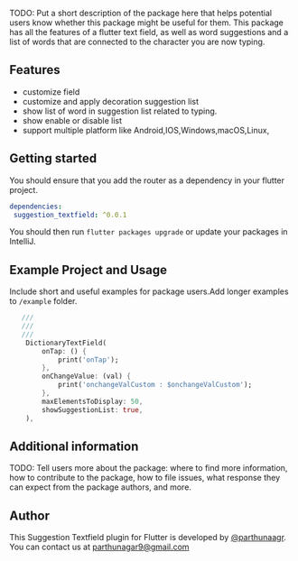 <!-- 
This README describes the package. If you publish this package to pub.dev,
this README's contents appear on the landing page for your package.

For information about how to write a good package README, see the guide for
[writing package pages](https://dart.dev/guides/libraries/writing-package-pages). 

For general information about developing packages, see the Dart guide for
[creating packages](https://dart.dev/guides/libraries/create-library-packages)
and the Flutter guide for
[developing packages and plugins](https://flutter.dev/developing-packages). 
-->

TODO: Put a short description of the package here that helps potential users
know whether this package might be useful for them.
This package has all the features of a flutter text field, as well as word suggestions and a list of words that are connected to the character you are now typing.

## Features

- customize field
- customize and apply decoration suggestion list
- show list of word in suggestion list related to typing.
- show enable or disable list
- support multiple platform like Android,IOS,Windows,macOS,Linux,

## Getting started

You should ensure that you add the router as a dependency in your flutter project.

```yaml
dependencies:
 suggestion_textfield: ^0.0.1
```
You should then run `flutter packages upgrade` or update your packages in IntelliJ.

## Example Project and Usage

Include short and useful examples for package users.Add longer examples
to `/example` folder.

```dart
   ///
   ///
   /// 
    DictionaryTextField(
        onTap: () {
            print('onTap');
        },
        onChangeValue: (val) {
            print('onchangeValCustom : $onchangeValCustom');
        },
        maxElementsToDisplay: 50,
        showSuggestionList: true,
    ),
```

## Additional information

TODO: Tell users more about the package: where to find more information, how to 
contribute to the package, how to file issues, what response they can expect 
from the package authors, and more.

## Author
This Suggestion Textfield plugin for Flutter is developed by [@parthunaagr](https://github.com/parthunagar). You can contact us at [parthunagar9@gmail.com](mailto:parthunagar9@gmail.com)
